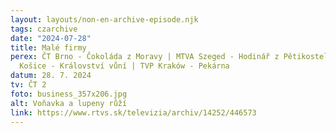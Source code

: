 ```yaml
---
layout: layouts/non-en-archive-episode.njk
tags: czarchive
date: "2024-07-28"
title: Malé firmy
perex: ČT Brno - Čokoláda z Moravy | MTVA Szeged - Hodinář z Pětikostelí | RTVS
  Košice - Království vůní | TVP Kraków - Pekárna
datum: 28. 7. 2024
tv: ČT 2
foto: business_357x206.jpg
alt: Voňavka a lupeny růží
link: https://www.rtvs.sk/televizia/archiv/14252/446573
---
```

